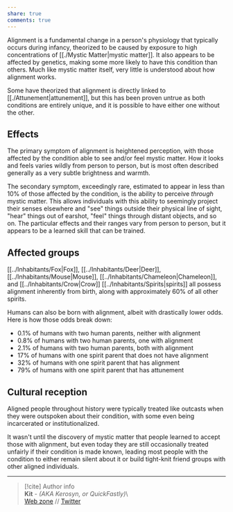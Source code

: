 ```yaml
---  
share: true  
comments: true  
---  
```

Alignment is a fundamental change in a person's physiology that typically occurs during infancy, theorized to be caused by exposure to high concentrations of [[./Mystic Matter|mystic matter]]. It also appears to be affected by genetics, making some more likely to have this condition than others. Much like mystic matter itself, very little is understood about how alignment works.  
  
Some have theorized that alignment is directly linked to [[./Attunement|attunement]], but this has been proven untrue as both conditions are entirely unique, and it is possible to have either one without the other.  
  
## Effects  
  
The primary symptom of alignment is heightened perception, with those affected by the condition able to see and/or feel mystic matter. How it looks and feels varies wildly from person to person, but is most often described generally as a very subtle brightness and warmth.  
  
The secondary symptom, exceedingly rare, estimated to appear in less than 10% of those affected by the condition, is the ability to perceive *through* mystic matter. This allows individuals with this ability to seemingly project their senses elsewhere and "see" things outside their physical line of sight, "hear" things out of earshot, "feel" things through distant objects, and so on. The particular effects and their ranges vary from person to person, but it appears to be a learned skill that can be trained.  
  
## Affected groups  
  
[[../Inhabitants/Fox|Fox]], [[../Inhabitants/Deer|Deer]], [[../Inhabitants/Mouse|Mouse]], [[../Inhabitants/Chameleon|Chameleon]], and [[../Inhabitants/Crow|Crow]] [[../Inhabitants/Spirits|spirits]] all possess alignment inherently from birth, along with approximately 60% of all other spirits.  
  
Humans can also be born with alignment, albeit with drastically lower odds. Here is how those odds break down:  
- 0.1% of humans with two human parents, neither with alignment  
- 0.8% of humans with two human parents, one with alignment  
- 2.1% of humans with two human parents, both with alignment  
- 17% of humans with one spirit parent that does not have alignment  
- 32% of humans with one spirit parent that has alignment  
- 79% of humans with one spirit parent that has attunement  
  
## Cultural reception  
  
Aligned people throughout history were typically treated like outcasts when they were outspoken about their condition, with some even being incarcerated or institutionalized.  
  
It wasn't until the discovery of mystic matter that people learned to accept those with alignment, but even today they are still occasionally treated unfairly if their condition is made known, leading most people with the condition to either remain silent about it or build tight-knit friend groups with other aligned individuals.  
  
-----  
> [!cite] Author info  
> **Kit** - *(AKA Kerosyn, or QuickFastly)*\  
> [Web zone](https://kitabe.link) // [Twitter](https://twitter.com/Kerosyn_)